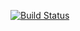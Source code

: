 [![Build Status](https://travis-ci.org/yoshiki/YKIRCClient.png?branch=master)](https://travis-ci.org/yoshiki/YKIRCClient)
